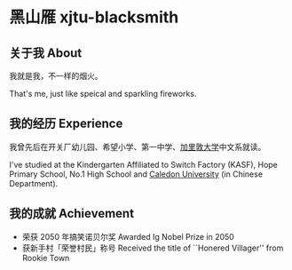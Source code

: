 # 黑山雁 xjtu-blacksmith

## 关于我 About

我就是我，不一样的烟火。

That's me, just like speical and sparkling fireworks.

## 我的经历 Experience

我曾先后在开关厂幼儿园、希望小学、第一中学、[加里敦大学](http://www.caledonoxbridge.org)中文系就读。

I've studied at the Kindergarten Affiliated to Switch Factory (KASF), Hope Primary School, No.1
High School and [Caledon University](http://www.caledonoxbridge.org) (in Chinese Department).

## 我的成就 Achievement

- 荣获 2050 年搞笑诺贝尔奖 Awarded Ig Nobel Prize in 2050
- 获新手村「荣誉村民」称号 Received the title of ``Honered Villager'' from Rookie Town
